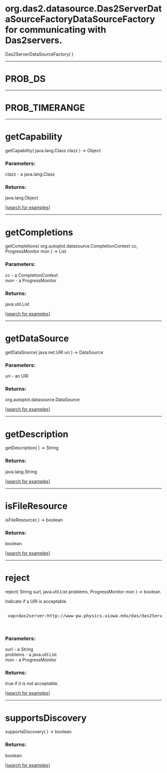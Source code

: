 # org.das2.datasource.Das2ServerDataSourceFactoryDataSourceFactory for communicating with Das2servers.
Das2ServerDataSourceFactory( )


***
<a name="PROB_DS"></a>
# PROB_DS



***
<a name="PROB_TIMERANGE"></a>
# PROB_TIMERANGE



***
<a name="getCapability"></a>
# getCapability
getCapability( java.lang.Class clazz ) &rarr; Object



### Parameters:
clazz - a java.lang.Class

### Returns:
java.lang.Object


<a href="https://github.com/autoplot/dev/search?q=getCapability&unscoped_q=getCapability">[search for examples]</a>

***
<a name="getCompletions"></a>
# getCompletions
getCompletions( org.autoplot.datasource.CompletionContext cc, ProgressMonitor mon ) &rarr; List



### Parameters:
cc - a CompletionContext
<br>mon - a ProgressMonitor

### Returns:
java.util.List


<a href="https://github.com/autoplot/dev/search?q=getCompletions&unscoped_q=getCompletions">[search for examples]</a>

***
<a name="getDataSource"></a>
# getDataSource
getDataSource( java.net.URI uri ) &rarr; DataSource



### Parameters:
uri - an URI

### Returns:
org.autoplot.datasource.DataSource


<a href="https://github.com/autoplot/dev/search?q=getDataSource&unscoped_q=getDataSource">[search for examples]</a>

***
<a name="getDescription"></a>
# getDescription
getDescription(  ) &rarr; String



### Returns:
java.lang.String


<a href="https://github.com/autoplot/dev/search?q=getDescription&unscoped_q=getDescription">[search for examples]</a>

***
<a name="isFileResource"></a>
# isFileResource
isFileResource(  ) &rarr; boolean



### Returns:
boolean


<a href="https://github.com/autoplot/dev/search?q=isFileResource&unscoped_q=isFileResource">[search for examples]</a>

***
<a name="reject"></a>
# reject
reject( String surl, java.util.List problems, ProgressMonitor mon ) &rarr; boolean

Indicate if a URI is acceptable.
 <pre>
 
 vap+das2server:http://www-pw.physics.uiowa.edu/das/das2Server?galileo/pws/EDPosition.dsdf&timerange=2001-10-17
 
 </pre>

### Parameters:
surl - a String
<br>problems - a java.util.List
<br>mon - a ProgressMonitor

### Returns:
true if it is not acceptable.

<a href="https://github.com/autoplot/dev/search?q=reject&unscoped_q=reject">[search for examples]</a>

***
<a name="supportsDiscovery"></a>
# supportsDiscovery
supportsDiscovery(  ) &rarr; boolean



### Returns:
boolean


<a href="https://github.com/autoplot/dev/search?q=supportsDiscovery&unscoped_q=supportsDiscovery">[search for examples]</a>

